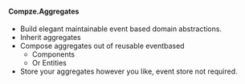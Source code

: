 ﻿<div>

#### Compze.Aggregates
* Build elegant maintainable event based domain abstractions.
* Inherit aggregates
* Compose aggregates out of reusable eventbased
  * Components
  * Or Entities
* Store your aggregates however you like, event store not required.

</div>